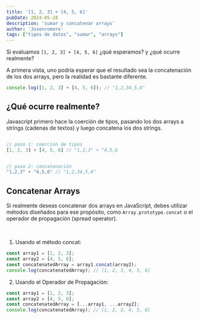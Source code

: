 ```yaml
---
title: '[1, 2, 3] + [4, 5, 6]'
pubDate: 2024-05-28
description: 'sumar y concatenar arrays'
author: 'Josenromero'
tags: ["tipos de datos", "sumar", "arrays"]
---
```


Si evaluamos `[1, 2, 3] + [4, 5, 6]` ¿qué esperamos? y ¿qué ocurre realmente?

A primera vista, uno podría esperar que el resultado sea la concatenación de los dos arrays, pero la realidad es bastante diferente.

```js
console.log([1, 2, 3] + [4, 5, 6]); // "1,2,34,5,6"
```

## ¿Qué ocurre realmente?

Javascript primero hace la coerción de tipos, pasando los dos arrays a strings (cadenas de textos) y luego concatena los dos strings.

```js

// paso 1: coerción de tipos
[1, 2, 3] + [4, 5, 6] // "1,2,3" + "4,5,6 


// paso 2: concatenación
"1,2,3" + "4,5,6" // "1,2,34,5,6"

```


## Concatenar Arrays

Si realmente deseas concatenar dos arrays en JavaScript, debes utilizar métodos diseñados para ese propósito, como `Array.prototype.concat` o el operador de propagación (spread operator).

<br>

1. Usando el método concat:

```js
const array1 = [1, 2, 3];
const array2 = [4, 5, 6];
const concatenatedArray = array1.concat(array2);
console.log(concatenatedArray); // [1, 2, 3, 4, 5, 6]
```

2. Usando el Operador de Propagación:

```js
const array1 = [1, 2, 3];
const array2 = [4, 5, 6];
const concatenatedArray = [...array1, ...array2];
console.log(concatenatedArray); // [1, 2, 3, 4, 5, 6]
```
